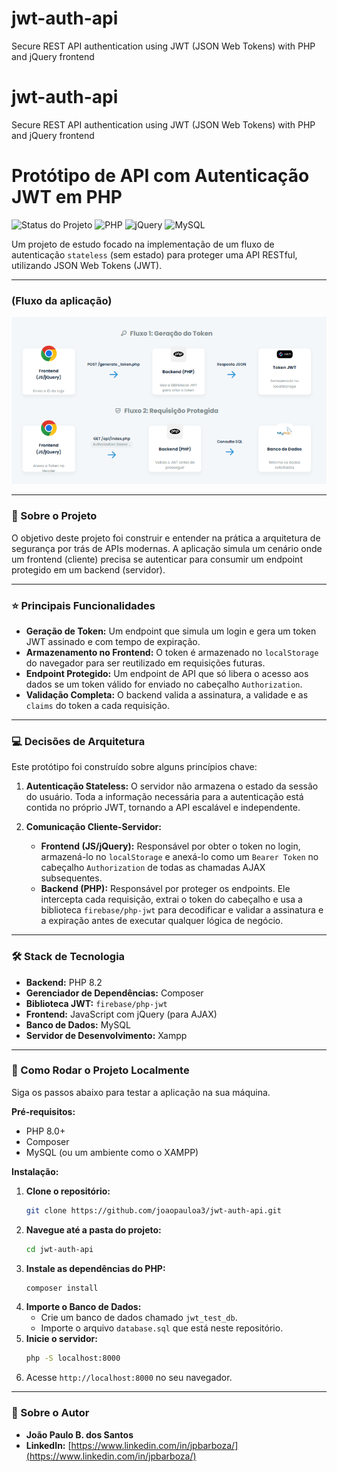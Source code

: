 # jwt-auth-api
Secure REST API authentication using JWT (JSON Web Tokens) with PHP and jQuery frontend


# jwt-auth-api
Secure REST API authentication using JWT (JSON Web Tokens) with PHP and jQuery frontend
# Protótipo de API com Autenticação JWT em PHP

![Status do Projeto](https://img.shields.io/badge/status-em%20desenvolvimento-yellow)
![PHP](https://img.shields.io/badge/PHP-8.2-blue?logo=php)
![jQuery](https://img.shields.io/badge/jQuery-3.7-blue?logo=jquery)
![MySQL](https://img.shields.io/badge/MySQL-8.0-orange?logo=mysql)

Um projeto de estudo focado na implementação de um fluxo de autenticação `stateless` (sem estado) para proteger uma API RESTful, utilizando JSON Web Tokens (JWT).

---

### (Fluxo da aplicação)

![Diagrama do fluxo do projeto](https://raw.githubusercontent.com/joaopauloa3/jwt-auth-api/refs/heads/main/image.png)

---

### 🎯 Sobre o Projeto

O objetivo deste projeto foi construir e entender na prática a arquitetura de segurança por trás de APIs modernas. A aplicação simula um cenário onde um frontend (cliente) precisa se autenticar para consumir um endpoint protegido em um backend (servidor).

---

### ⭐ Principais Funcionalidades

* **Geração de Token:** Um endpoint que simula um login e gera um token JWT assinado e com tempo de expiração.
* **Armazenamento no Frontend:** O token é armazenado no `localStorage` do navegador para ser reutilizado em requisições futuras.
* **Endpoint Protegido:** Um endpoint de API que só libera o acesso aos dados se um token válido for enviado no cabeçalho `Authorization`.
* **Validação Completa:** O backend valida a assinatura, a validade e as `claims` do token a cada requisição.

---

### 💻 Decisões de Arquitetura

Este protótipo foi construído sobre alguns princípios chave:

1.  **Autenticação Stateless:** O servidor não armazena o estado da sessão do usuário. Toda a informação necessária para a autenticação está contida no próprio JWT, tornando a API escalável e independente.

2.  **Comunicação Cliente-Servidor:**
    * **Frontend (JS/jQuery):** Responsável por obter o token no login, armazená-lo no `localStorage` e anexá-lo como um `Bearer Token` no cabeçalho `Authorization` de todas as chamadas AJAX subsequentes.
    * **Backend (PHP):** Responsável por proteger os endpoints. Ele intercepta cada requisição, extrai o token do cabeçalho e usa a biblioteca `firebase/php-jwt` para decodificar e validar a assinatura e a expiração antes de executar qualquer lógica de negócio.

---

### 🛠️ Stack de Tecnologia

* **Backend:** PHP 8.2
* **Gerenciador de Dependências:** Composer
* **Biblioteca JWT:** `firebase/php-jwt`
* **Frontend:** JavaScript com jQuery (para AJAX)
* **Banco de Dados:** MySQL
* **Servidor de Desenvolvimento:** Xampp

---

### 🚀 Como Rodar o Projeto Localmente

Siga os passos abaixo para testar a aplicação na sua máquina.

**Pré-requisitos:**
* PHP 8.0+
* Composer
* MySQL (ou um ambiente como o XAMPP)

**Instalação:**

1.  **Clone o repositório:**
    ```bash
    git clone https://github.com/joaopauloa3/jwt-auth-api.git
    ```
2.  **Navegue até a pasta do projeto:**
    ```bash
    cd jwt-auth-api
    ```
3.  **Instale as dependências do PHP:**
    ```bash
    composer install
    ```
4.  **Importe o Banco de Dados:**
    * Crie um banco de dados chamado `jwt_test_db`.
    * Importe o arquivo `database.sql` que está neste repositório.
5.  **Inicie o servidor:**
    ```bash
    php -S localhost:8000
    ```
6.  Acesse `http://localhost:8000` no seu navegador.

---

### 🔗 Sobre o Autor

* **João Paulo B. dos Santos**
* **LinkedIn:** [https://www.linkedin.com/in/jpbarboza/](https://www.linkedin.com/in/jpbarboza/)

